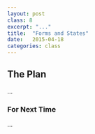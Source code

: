 ```yaml
---
layout: post
class: 8
excerpt: "..."
title:  "Forms and States"
date:   2015-04-18
categories: class
---
```


## The Plan

...

### For Next Time

...